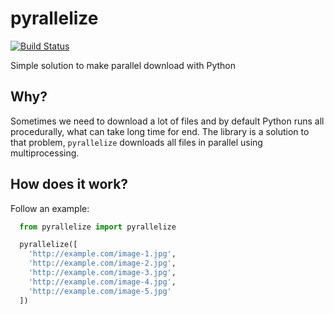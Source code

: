 # pyrallelize
[![Build
Status](https://travis-ci.org/EvandroLG/pyrallelize.svg?branch=master)](https://travis-ci.org/EvandroLG/pyrallelize)

Simple solution to make parallel download with Python

## Why?
Sometimes we need to download a lot of files and by default Python runs all procedurally, what can take long time for end.
The library is a solution to that problem, `pyrallelize` downloads all files in parallel using multiprocessing.

## How does it work?
Follow an example:
```python
  from pyrallelize import pyrallelize

  pyrallelize([
    'http://example.com/image-1.jpg',
    'http://example.com/image-2.jpg',
    'http://example.com/image-3.jpg',
    'http://example.com/image-4.jpg',
    'http://example.com/image-5.jpg'
  ])
```
